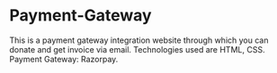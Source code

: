 # Payment-Gateway
This is a payment gateway integration website through which you can donate and get invoice via email. Technologies used are HTML, CSS. Payment Gateway: Razorpay.
